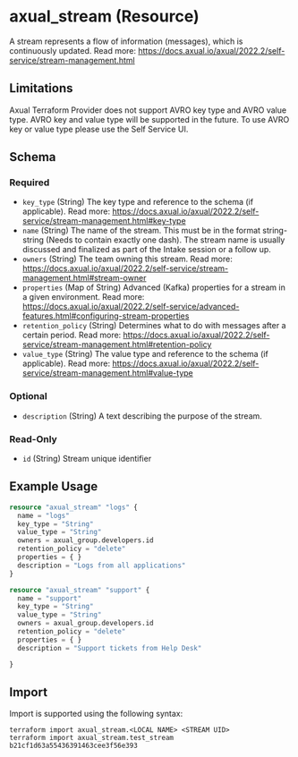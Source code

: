 # axual_stream (Resource)

A stream represents a flow of information (messages), which is continuously updated. Read more: https://docs.axual.io/axual/2022.2/self-service/stream-management.html

## Limitations
Axual Terraform Provider does not support AVRO key type and AVRO value type. AVRO key and value type will be supported in the future. To use AVRO key or value type please use the Self Service UI.

<!-- schema generated by tfplugindocs -->
## Schema

### Required

- `key_type` (String) The key type and reference to the schema (if applicable). Read more: https://docs.axual.io/axual/2022.2/self-service/stream-management.html#key-type
- `name` (String) The name of the stream. This must be in the format string-string (Needs to contain exactly one dash). The stream name is usually discussed and finalized as part of the Intake session or a follow up.
- `owners` (String) The team owning this stream. Read more: https://docs.axual.io/axual/2022.2/self-service/stream-management.html#stream-owner
- `properties` (Map of String) Advanced (Kafka) properties for a stream in a given environment. Read more: https://docs.axual.io/axual/2022.2/self-service/advanced-features.html#configuring-stream-properties
- `retention_policy` (String) Determines what to do with messages after a certain period. Read more: https://docs.axual.io/axual/2022.2/self-service/stream-management.html#retention-policy
- `value_type` (String) The value type and reference to the schema (if applicable). Read more: https://docs.axual.io/axual/2022.2/self-service/stream-management.html#value-type

### Optional

- `description` (String) A text describing the purpose of the stream.

### Read-Only

- `id` (String) Stream unique identifier

## Example Usage

```terraform
resource "axual_stream" "logs" {
  name = "logs"
  key_type = "String"
  value_type = "String"
  owners = axual_group.developers.id
  retention_policy = "delete"
  properties = { }
  description = "Logs from all applications"
}

resource "axual_stream" "support" {
  name = "support"
  key_type = "String"
  value_type = "String"
  owners = axual_group.developers.id
  retention_policy = "delete"
  properties = { }
  description = "Support tickets from Help Desk"

}
```

## Import

Import is supported using the following syntax:

```shell
terraform import axual_stream.<LOCAL NAME> <STREAM UID>
terraform import axual_stream.test_stream b21cf1d63a55436391463cee3f56e393
```